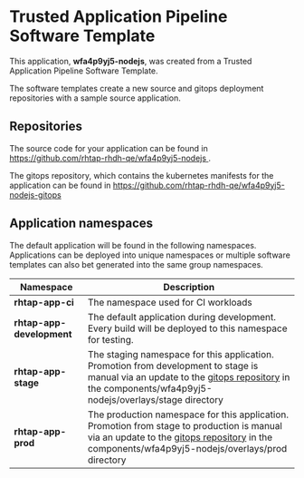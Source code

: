 # Trusted Application Pipeline Software Template

This application, **wfa4p9yj5-nodejs**, was created from a Trusted Application Pipeline Software Template.

The software templates create a new source and gitops deployment repositories with a sample source application. 

## Repositories

The source code for your application can be found in [https://github.com/rhtap-rhdh-qe/wfa4p9yj5-nodejs ](https://github.com/rhtap-rhdh-qe/wfa4p9yj5-nodejs ).
 
The gitops repository, which contains the kubernetes manifests for the application can be found in 
[https://github.com/rhtap-rhdh-qe/wfa4p9yj5-nodejs-gitops ](https://github.com/rhtap-rhdh-qe/wfa4p9yj5-nodejs-gitops ) 

## Application namespaces 

The default application will be found in the following namespaces. Applications can be deployed into unique namespaces or multiple software templates can also bet generated into the same group namespaces.  

|  Namespace   |  Description   |  
| -------- | -------- |
| **rhtap-app-ci** | The namespace used for CI workloads |
| **rhtap-app-development** | The default application during development. Every build will be deployed to this namespace for testing. |
| **rhtap-app-stage** | The staging namespace for this application. Promotion from development to stage is manual via an update to the [gitops repository](https://github.com/rhtap-rhdh-qe/wfa4p9yj5-nodejs-gitops ) in the components/wfa4p9yj5-nodejs/overlays/stage directory |
| **rhtap-app-prod** | The production namespace for this application. Promotion from stage to production is manual via an update to the [gitops repository](https://github.com/rhtap-rhdh-qe/wfa4p9yj5-nodejs-gitops ) in the components/wfa4p9yj5-nodejs/overlays/prod directory |
